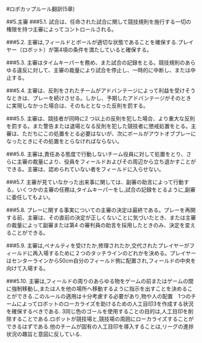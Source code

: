 #ロボカップルール翻訳(5章)

##5.主審
###5.1.
試合は、任命された試合に関して競技規則を施行する一切の権限を持つ主審によってコントロールされる。

###5.2.
主審は,フィールドとボールが適切な状態であることを確保する.プレイヤー（ロボット）が第4項の条件を満たしていると確保する。

###5.3.
主審はタイムキーパーを務め、また試合の記録をとる。競技規則のあらゆる違反に対して、主審の裁量により試合を停止し、一時的に中断し、または中止する。

###5.4.
主審は、反則をされたチームがアドバンテージによって利益を受けそうなときは、プレーを続けさせる。しかし、予期したアドバンテージがそのときに実現しなかった場合は、そのもととなった反則を罰する。

###5.5.
主審は、競技者が同時に2 つ以上の反則を犯した場合、より重大な反則を罰する。また警告または退場となる反則を犯した競技者に懲戒処置をとる。主審は、ただちにこの処置をとる必要はないが、次にボールがアウトオブプレーになったときにその処置をとらなければならない。

###5.6.
主審は,責任ある態度で行動しないチーム役員に対して処置をとり、さらに主審の裁量により、役員をフィールドおよびその周辺から立ち退かすことができる。主審は、認められていない者をフィールドに入らせない。

###5.7.
主審が見ていなかった出来事に関しては、副審の助言によって行動する。いくつかの主審の任務は,タイムキーパーをし,試合の記録をとるように,副審に委任してもよい。

###5.8.
プレーに関する事実についての主審の決定は最終である。プレーを再開する前、主審は、その直前の決定が正しくないことに気づいたとき、または主審の裁量によって副審または第4 の審判員の助言を採用したときのみ、決定を変えることができる。

###5.9.
主審は,ペナルティを受けたか,修理されたか,交代されたプレイヤーがフィールドに再入場するために２つのタッチラインのどれかを決める。プレイヤーはセンターラインから50cm自分のフィールド側に配置され,フィールドの中央を向けて入場する。

###5.10.
主審は,フィールドの周りのあらゆる物をゲームの前またはゲームの間に強制移動し,または人を他の場所へ移動するように指示を出すことを決めることができる.このルールの適用は十分考慮する必要があり,物や人の配置　1つのチームによってロボットのローカライズを助けるための人工目印3を作成する状況を確保するべきである.
3同じ色のゴールを使用することの目的は,人工目印を削除することである.ロボットが競技場と,競技場の周囲にローカライズすることができるはずである.他のチームが固有の人工目印を導入することは,リーグの進捗状況の趣旨と意図に反している.

